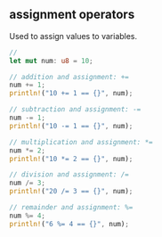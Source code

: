 ## assignment operators

Used to assign values to variables.

```rust
//
let mut num: u8 = 10;

// addition and assignment: +=
num += 1;
println!("10 += 1 == {}", num);

// subtraction and assignment: -=
num -= 1;
println!("10 -= 1 == {}", num);

// multiplication and assignment: *=
num *= 2;
println!("10 *= 2 == {}", num);

// division and assignment: /=
num /= 3;
println!("20 /= 3 == {}", num);

// remainder and assignment: %=
num %= 4;
println!("6 %= 4 == {}", num);
```
